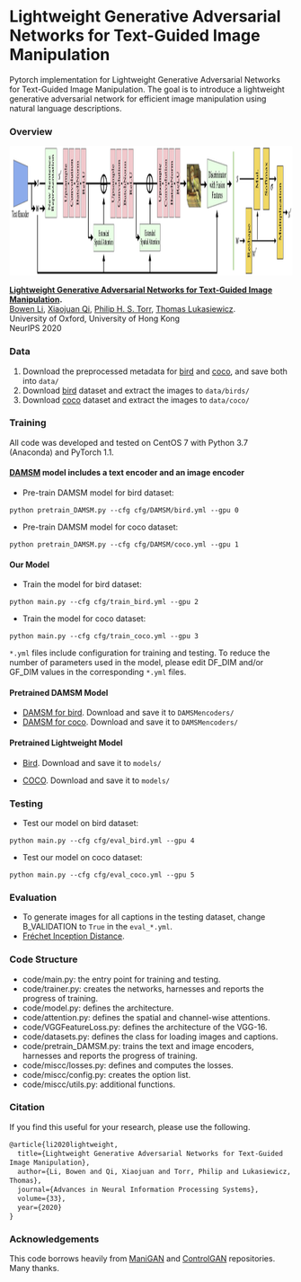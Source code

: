# Lightweight Generative Adversarial Networks for Text-Guided Image Manipulation
Pytorch implementation for Lightweight Generative Adversarial Networks for Text-Guided Image Manipulation. The goal is to introduce a lightweight generative adversarial network for efficient image manipulation using natural language descriptions.

### Overview
<img src="archi.jpg" width="940px" height="230px"/>

**[Lightweight Generative Adversarial Networks for Text-Guided Image Manipulation](https://proceedings.neurips.cc/paper/2020/file/fae0b27c451c728867a567e8c1bb4e53-Paper.pdf).**  
[Bowen Li](https://mrlibw.github.io/), [Xiaojuan Qi](https://xjqi.github.io/), [Philip H. S. Torr](http://www.robots.ox.ac.uk/~phst/), [Thomas Lukasiewicz](http://www.cs.ox.ac.uk/people/thomas.lukasiewicz/).<br> University of Oxford, University of Hong Kong <br> NeurIPS 2020 <br>

### Data

1. Download the preprocessed metadata for [bird](https://drive.google.com/file/d/1D87x3JAt0w9ymlKElh7ArpAviKUqkNbN/view?usp=sharing) and [coco](https://drive.google.com/file/d/1hNEsFDj7S0aG1tXFvJy1DXtQWSl2Z9gZ/view?usp=sharing), and save both into `data/`
2. Download [bird](http://www.vision.caltech.edu/visipedia/CUB-200-2011.html) dataset and extract the images to `data/birds/`
3. Download [coco](http://cocodataset.org/#download) dataset and extract the images to `data/coco/`

### Training
All code was developed and tested on CentOS 7 with Python 3.7 (Anaconda) and PyTorch 1.1.

#### [DAMSM](https://github.com/taoxugit/AttnGAN) model includes a text encoder and an image encoder
- Pre-train DAMSM model for bird dataset:
```
python pretrain_DAMSM.py --cfg cfg/DAMSM/bird.yml --gpu 0
```
- Pre-train DAMSM model for coco dataset: 
```
python pretrain_DAMSM.py --cfg cfg/DAMSM/coco.yml --gpu 1
```
#### Our Model
- Train the model for bird dataset:
```
python main.py --cfg cfg/train_bird.yml --gpu 2
```
- Train the model for coco dataset: 
```
python main.py --cfg cfg/train_coco.yml --gpu 3
```

`*.yml` files include configuration for training and testing. To reduce the number of parameters used in the model, please edit DF_DIM and/or GF_DIM values in the corresponding `*.yml` files.

#### Pretrained DAMSM Model
- [DAMSM for bird](https://drive.google.com/file/d/1n-qKR7K4V-4oVC1GaGeIHLTQfIzPsTsE/view?usp=sharing). Download and save it to `DAMSMencoders/`
- [DAMSM for coco](https://drive.google.com/file/d/1GnXhzMKtFM-RK_ATsfU1tomta1Ko72vr/view?usp=sharing). Download and save it to `DAMSMencoders/`
#### Pretrained Lightweight Model 
- [Bird](https://drive.google.com/file/d/1ojDzj4zak0-L9tG48hSfN9FxibwjsS6V/view?usp=sharing). Download and save it to `models/`

- [COCO](https://drive.google.com/file/d/1fhGtqEF2FRZNq8-wNrDUgD6paMGEC-SW/view?usp=sharing). Download and save it to `models/`

### Testing
- Test our model on bird dataset:
```
python main.py --cfg cfg/eval_bird.yml --gpu 4
```
- Test our model on coco dataset: 
```
python main.py --cfg cfg/eval_coco.yml --gpu 5
```
### Evaluation

- To generate images for all captions in the testing dataset, change B_VALIDATION to `True` in the `eval_*.yml`. 
- [Fréchet Inception Distance](https://github.com/mseitzer/pytorch-fid).

### Code Structure
- code/main.py: the entry point for training and testing.
- code/trainer.py: creates the networks, harnesses and reports the progress of training.
- code/model.py: defines the architecture.
- code/attention.py: defines the spatial and channel-wise attentions.
- code/VGGFeatureLoss.py: defines the architecture of the VGG-16.
- code/datasets.py: defines the class for loading images and captions.
- code/pretrain_DAMSM.py: trains the text and image encoders, harnesses and reports the progress of training. 
- code/miscc/losses.py: defines and computes the losses.
- code/miscc/config.py: creates the option list.
- code/miscc/utils.py: additional functions.

### Citation

If you find this useful for your research, please use the following.

```
@article{li2020lightweight,
  title={Lightweight Generative Adversarial Networks for Text-Guided Image Manipulation},
  author={Li, Bowen and Qi, Xiaojuan and Torr, Philip and Lukasiewicz, Thomas},
  journal={Advances in Neural Information Processing Systems},
  volume={33},
  year={2020}
}
```

### Acknowledgements
This code borrows heavily from [ManiGAN](https://github.com/mrlibw/ManiGAN) and [ControlGAN](https://github.com/mrlibw/ControlGAN) repositories. Many thanks.

